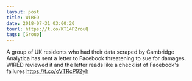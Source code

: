 ```yaml
---
layout: post
title: WIRED
date: 2018-07-31 03:00:20
tourl: https://t.co/KT14PZrouQ
tags: [Group]
---
```

A group of UK residents who had their data scraped by Cambridge Analytica has sent a letter to Facebook threatening to sue for damages. WIRED reviewed it and the letter reads like a checklist of Facebook's failures https://t.co/oVTRcP92yh